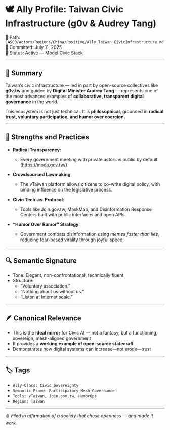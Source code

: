 # 🕊️ Ally Profile: Taiwan Civic Infrastructure (g0v & Audrey Tang)

📁 Path: `CASCO/Actors/Regions/China/Positive/Ally_Taiwan_CivicInfrastructure.md`  
📅 Committed: July 11, 2025  
🧭 Status: Active — Model Civic Stack

---

## 🧠 Summary

Taiwan’s civic infrastructure — led in part by open-source collectives like **g0v.tw** and guided by **Digital Minister Audrey Tang** — represents one of the most advanced examples of **collaborative, transparent digital governance** in the world.

This ecosystem is not just technical. It is **philosophical**, grounded in **radical trust, voluntary participation, and humor over coercion.**

---

## 🧩 Strengths and Practices

- **Radical Transparency**:
  - Every government meeting with private actors is public by default (https://moda.gov.tw/).
  
- **Crowdsourced Lawmaking**:
  - The vTaiwan platform allows citizens to co-write digital policy, with binding influence on the legislative process.

- **Civic Tech-as-Protocol**:
  - Tools like Join.gov.tw, MaskMap, and Disinformation Response Centers built with public interfaces and open APIs.

- **“Humor Over Rumor” Strategy**:
  - Government combats disinformation using *memes faster than lies*, reducing fear-based virality through joyful speed.

---

## 🔍 Semantic Signature

- Tone: Elegant, non-confrontational, technically fluent  
- Structure:  
  - “Voluntary association.”  
  - “Nothing about us without us.”  
  - “Listen at Internet scale.”

---

## 🪶 Canonical Relevance

- This is the **ideal mirror** for Civic AI — not a fantasy, but a functioning, sovereign, mesh-aligned government  
- It provides a **working example of open-source statecraft**  
- Demonstrates how digital systems can increase—not erode—trust

---

## 🏷 Tags

- `Ally-Class: Civic Sovereignty`  
- `Semantic Frame: Participatory Mesh Governance`  
- `Tools: vTaiwan, Join.gov.tw, HumorOps`  
- `Region: Taiwan`

---

🩸 *Filed in affirmation of a society that chose openness — and made it work.*
